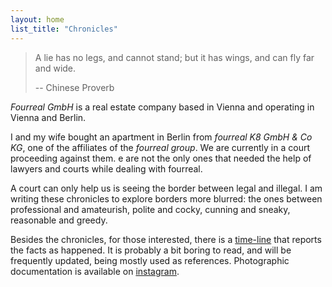 ```yaml
---
layout: home
list_title: "Chronicles"
---
```


> A lie has no legs, and cannot stand; but it has wings,
> and can fly far and wide.
>
> -- Chinese Proverb

_Fourreal GmbH_ is a real estate company based in Vienna and operating in
Vienna and Berlin.

I and my wife bought an apartment in Berlin from _fourreal K8 GmbH &
Co KG_, one of the affiliates of the _fourreal group_.  We are
currently in a court proceeding against them.  e are not the only ones
that needed the help of lawyers and courts while dealing with
fourreal.

A court can only help us is seeing the border between legal and
illegal.  I am writing these chronicles to explore borders more
blurred: the ones between professional and amateurish, polite and
cocky, cunning and sneaky, reasonable and greedy.

Besides the chronicles, for those interested, there is
a [time-line](timeline) that reports the facts as happened.  It is
probably a bit boring to read, and will be frequently updated, being
mostly used as references.  Photographic documentation is available
on [instagram](https://instagram.com/k8_mb).
